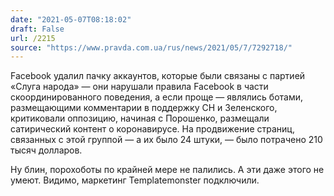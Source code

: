 ```yaml
---
date: "2021-05-07T08:18:02"
draft: False
url: /2215
source: "https://www.pravda.com.ua/rus/news/2021/05/7/7292718/"
---
```


Facebook удалил пачку аккаунтов, которые были связаны с партией «Слуга народа» — они нарушали правила Facebook в части скоординированного поведения, а если проще — являлись ботами, размещающими комментарии в поддержку СН и Зеленского, критиковали оппозицию, начиная с Порошенко, размещали сатирический контент о коронавирусе. На продвижение страниц, связанных с этой группой — а их было 24 штуки, — было потрачено 210 тысяч долларов. 

Ну блин, порохоботы по крайней мере не палились. А эти даже этого не умеют. Видимо, маркетинг Templatemonster подключили.
